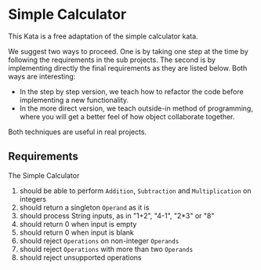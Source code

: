 # Simple Calculator

This Kata is a free adaptation of the simple calculator kata.

We suggest two ways to proceed. One is by taking one step at the time by following the requirements in the sub projects. The second is by implementing directly the final requirements as they are listed below. Both ways are interesting:

 - In the step by step version, we teach how to refactor the code before implementing a new functionality.
 - In the more direct version, we teach outside-in method of programming, where you will get a better feel of how object collaborate together.

Both techniques are useful in real projects.

## Requirements

The Simple Calculator 

 1. should be able to perform `Addition`, `Subtraction` and `Multiplication` on integers
 2. should return a singleton `Operand` as it is
 3. should process String inputs, as in "1+2", "4-1", "2*3" or "8"
 4. should return 0 when input is empty
 5. should return 0 when input is blank
 6. should reject `Operations` on non-integer `Operands`
 7. should reject `Operations` with more than two `Operands`
 8. should reject unsupported operations
